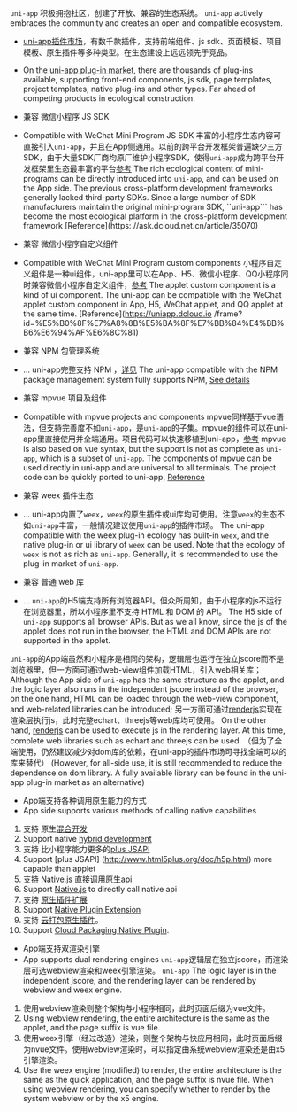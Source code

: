 
```uni-app``` 积极拥抱社区，创建了开放、兼容的生态系统。
```uni-app``` actively embraces the community and creates an open and compatible ecosystem.

- [uni-app插件市场](https://ext.dcloud.net.cn)，有数千款插件，支持前端组件、js sdk、页面模板、项目模板、原生插件等多种类型。在生态建设上远远领先于竞品。
- On the [uni-app plug-in market](https://ext.dcloud.net.cn), there are thousands of plug-ins available, supporting front-end components, js sdk, page templates, project templates, native plug-ins and other types. Far ahead of competing products in ecological construction.

- 兼容 微信小程序 JS SDK
- Compatible with WeChat Mini Program JS SDK
丰富的小程序生态内容可直接引入```uni-app```，并且在App侧通用。以前的跨平台开发框架普遍缺少三方SDK，由于大量SDK厂商均原厂维护小程序SDK，使得```uni-app```成为跨平台开发框架里生态最丰富的平台[参考](https://ask.dcloud.net.cn/article/35070)
The rich ecological content of mini-programs can be directly introduced into ``uni-app``, and can be used on the App side. The previous cross-platform development frameworks generally lacked third-party SDKs. Since a large number of SDK manufacturers maintain the original mini-program SDK, ``uni-app``` has become the most ecological platform in the cross-platform development framework [Reference](https: //ask.dcloud.net.cn/article/35070)

- 兼容 微信小程序自定义组件
- Compatible with WeChat Mini Program custom components
小程序自定义组件是一种ui组件，uni-app里可以在App、H5、微信小程序、QQ小程序同时兼容微信小程序自定义组件，[参考](https://uniapp.dcloud.io/frame?id=小程序组件支持)
The applet custom component is a kind of ui component. The uni-app can be compatible with the WeChat applet custom component in App, H5, WeChat applet, and QQ applet at the same time. [Reference](https://uniapp.dcloud.io /frame?id=%E5%B0%8F%E7%A8%8B%E5%BA%8F%E7%BB%84%E4%BB%B6%E6%94%AF%E6%8C%81)

- 兼容 NPM 包管理系统
- ...
uni-app完整支持 NPM ，[详见](https://uniapp.dcloud.io/frame?id=npm%E6%94%AF%E6%8C%81)
The uni-app compatible with the NPM package management system fully supports NPM, [See details](https://uniapp.dcloud.io/frame?id=npm%E6%94%AF%E6%8C%81)

- 兼容 mpvue 项目及组件
- Compatible with mpvue projects and components
mpvue同样基于vue语法，但支持完善度不如`uni-app`，是`uni-app`的子集。mpvue的组件可以在uni-app里直接使用并全端通用。项目代码可以快速移植到uni-app，[参考](https://ask.dcloud.net.cn/article/34945)
mpvue is also based on vue syntax, but the support is not as complete as `uni-app`, which is a subset of `uni-app`. The components of mpvue can be used directly in uni-app and are universal to all terminals. The project code can be quickly ported to uni-app, [Reference](https://ask.dcloud.net.cn/article/34945)

- 兼容 weex 插件生态
- ...
uni-app内置了`weex`，`weex`的原生插件或ui库均可使用。注意`weex`的生态不如`uni-app`丰富，一般情况建议使用`uni-app`的插件市场。
The uni-app compatible with the weex plug-in ecology has built-in `weex`, and the native plug-in or ui library of `weex` can be used. Note that the ecology of `weex` is not as rich as `uni-app`. Generally, it is recommended to use the plug-in market of `uni-app`.

- 兼容 普通 web 库
- ...
```uni-app```的H5端支持所有浏览器API。但众所周知，由于小程序的js不运行在浏览器里，所以小程序里不支持 HTML 和 DOM 的 API。
The H5 side of ```uni-app``` supports all browser APIs. But as we all know, since the js of the applet does not run in the browser, the HTML and DOM APIs are not supported in the applet.

`uni-app`的App端虽然和小程序是相同的架构，逻辑层也运行在独立jscore而不是浏览器里，但一方面可通过web-view组件加载HTML，引入web相关库；
Although the App side of `uni-app` has the same structure as the applet, and the logic layer also runs in the independent jscore instead of the browser, on the one hand, HTML can be loaded through the web-view component, and web-related libraries can be introduced;
另一方面可通过[renderjs](/tutorial/renderjs.html)实现在渲染层执行js，此时完整echart、threejs等web库均可使用。
On the other hand, [renderjs](/tutorial/renderjs.html) can be used to execute js in the rendering layer. At this time, complete web libraries such as echart and threejs can be used.
（但为了全端使用，仍然建议减少对dom库的依赖，在uni-app的插件市场可寻找全端可以的库来替代）
(However, for all-side use, it is still recommended to reduce the dependence on dom library. A fully available library can be found in the uni-app plug-in market as an alternative)

- App端支持各种调用原生能力的方式
- App side supports various methods of calling native capabilities
1. 支持 原生[混合开发](hybrid)
1. Support native [hybrid development](hybrid)
2. 支持 比小程序能力更多的[plus JSAPI](http://www.html5plus.org/doc/h5p.html)
2. Support [plus JSAPI] (http://www.html5plus.org/doc/h5p.html) more capable than applet
3. 支持 [Native.js](https://ask.dcloud.net.cn/docs/#//ask.dcloud.net.cn/article/88) 直接调用原生api
3. Support [Native.js](https://ask.dcloud.net.cn/docs/#//ask.dcloud.net.cn/article/88) to directly call native api
4. 支持 [原生插件扩展](https://ask.dcloud.net.cn/article/35428)
4. Support [Native Plugin Extension](https://ask.dcloud.net.cn/article/35428)
5. 支持 [云打包原生插件](https://ask.dcloud.net.cn/article/35412)。
5. Support [Cloud Packaging Native Plugin](https://ask.dcloud.net.cn/article/35412).

- App端支持双渲染引擎
- App supports dual rendering engines
`uni-app`逻辑层在独立jscore，而渲染层可选webview渲染和weex引擎渲染。
`uni-app` The logic layer is in the independent jscore, and the rendering layer can be rendered by webview and weex engine.
1. 使用webview渲染则整个架构与小程序相同，此时页面后缀为vue文件。
1. Using webview rendering, the entire architecture is the same as the applet, and the page suffix is vue file.
2. 使用weex引擎（经过改造）渲染，则整个架构与快应用相同，此时页面后缀为nvue文件。使用webview渲染时，可以指定由系统webview渲染还是由x5引擎渲染。
2. Use the weex engine (modified) to render, the entire architecture is the same as the quick application, and the page suffix is nvue file. When using webview rendering, you can specify whether to render by the system webview or by the x5 engine.

